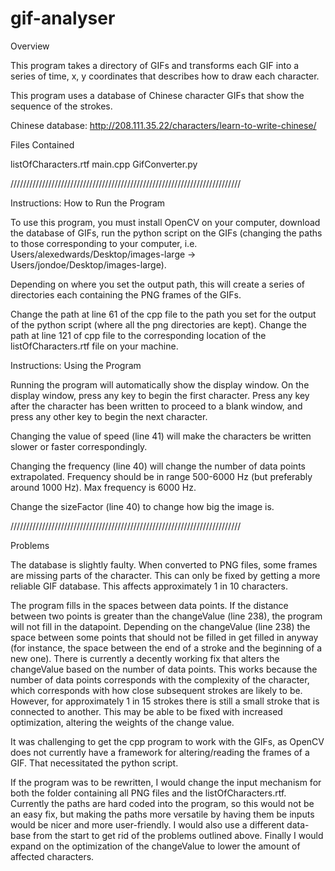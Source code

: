 # gif-analyser

Overview

This program takes a directory of GIFs and transforms each GIF into a series of time, x, y coordinates that describes how to draw each character.

This program uses a database of Chinese character GIFs that show the sequence of the strokes. 

Chinese database: http://208.111.35.22/characters/learn-to-write-chinese/

Files Contained 

listOfCharacters.rtf 
main.cpp
GifConverter.py

/////////////////////////////////////////////////////////////////////////

Instructions: How to Run the Program 

To use this program, you must install OpenCV on your computer, download the database of GIFs, run the python script on the GIFs (changing the paths to those corresponding to your computer, i.e. Users/alexedwards/Desktop/images-large -> Users/jondoe/Desktop/images-large).

Depending on where you set the output path, this will create a series of directories each containing the PNG frames of the GIFs. 

Change the path at line 61 of the cpp file to the path you set for the output of the python script (where all the png directories are kept). 
Change the path at line 121 of cpp file to the corresponding location of the listOfCharacters.rtf file on your machine.    

Instructions: Using the Program 

Running the program will automatically show the display window. On the display window, press any key to begin the first character. Press any key after the character has been written to proceed to a blank window, and press any other key to begin the next character.

Changing the value of speed (line 41) will make the characters be written slower or faster correspondingly. 

Changing the frequency (line 40) will change the number of data points extrapolated. Frequency should be in range 500-6000 Hz (but preferably around 1000 Hz). Max frequency is 6000 Hz.  

Change the sizeFactor (line 40) to change how big the image is. 

/////////////////////////////////////////////////////////////////////////

Problems

The database is slightly faulty. When converted to PNG files, some frames are missing parts of the character. This can only be fixed by getting a more reliable GIF database. This affects approximately 1 in 10 characters. 

The program fills in the spaces between data points. If the distance between two points is greater than the changeValue (line 238), the program will not fill in the datapoint.  Depending on the changeValue (line 238) the space between some points that should not be filled in get filled in anyway (for instance, the space between the end of a stroke and the beginning of a new one). There is currently a decently working fix that alters the changeValue based on the number of data points. This works because the number of data points corresponds with the complexity of the character, which corresponds with how close subsequent strokes are likely to be. However, for approximately 1 in 15 strokes there is still a small stroke that is connected to another. This may be able to be fixed with increased optimization, altering the weights of the change value. 

It was challenging to get the cpp program to work with the GIFs, as OpenCV does not currently have a framework for altering/reading the frames of a GIF. That necessitated the python script. 

If the program was to be rewritten, I would change the input mechanism for both the folder containing all PNG files and the listOfCharacters.rtf. Currently the paths are hard coded into the program, so this would not be an easy fix, but making the paths more versatile by having them be inputs would be nicer and more user-friendly. I would also use a different data-base from the start to get rid of the problems outlined above. Finally I would expand on the optimization of the changeValue to lower the amount of affected characters. 
